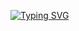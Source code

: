 [![Typing SVG](https://readme-typing-svg.demolab.com?font=UTM+Helvetin&weight=100&duration=3000&pause=500&multiline=true&random=false&width=435&height=100&lines=%F0%9F%91%8BHello%2C+I'm+Johan+Pham+!+%C4%90%E1%BB%87+anh+Khi%C3%AAm+!;%C6%AFelcome+to+my+Github+!;Have+a+nice+day+!+)](https://git.io/typing-svg)
